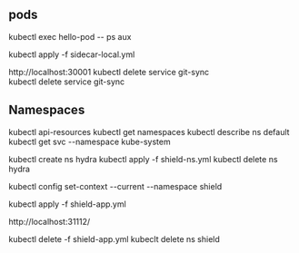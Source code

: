 ## pods

kubectl exec hello-pod -- ps aux

kubectl apply -f sidecar-local.yml

http://localhost:30001
kubectl delete service git-sync   
kubectl delete service git-sync   

## Namespaces

kubectl api-resources
kubectl get namespaces
kubectl describe ns default
kubectl get svc --namespace kube-system

kubectl create ns hydra
kubectl apply -f shield-ns.yml
kubectl delete ns hydra

kubectl config set-context --current --namespace shield

kubectl apply -f shield-app.yml

http://localhost:31112/


kubectl delete -f shield-app.yml
kubeclt delete ns shield
